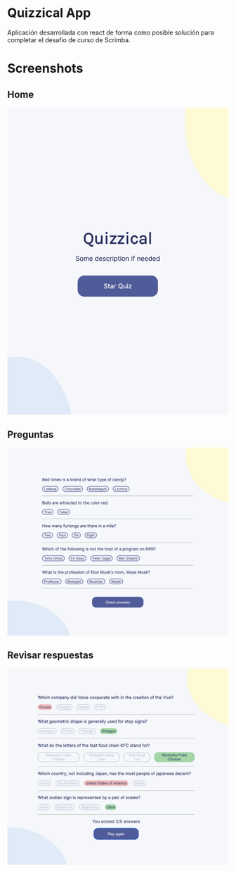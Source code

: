 # Quizzical App
Aplicación desarrollada con react de forma como posible solución para completar el desafio de curso de Scrimba.

# Screenshots
## Home
!["Pagina de Inicio"](./screenshots/home.png)

## Preguntas
!["Preguntas"](./screenshots/questions.png)

## Revisar respuestas
!["Revisar Respuestas"](./screenshots/checkAnswers.png)

